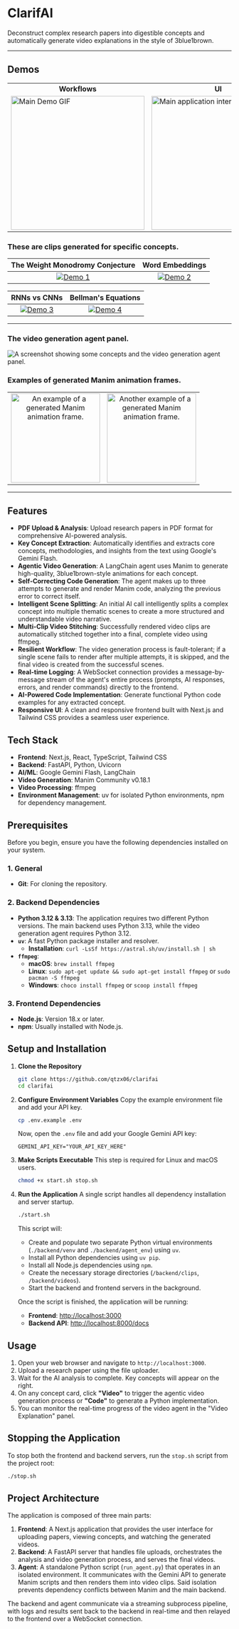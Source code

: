 # ClarifAI

Deconstruct complex research papers into digestible concepts and automatically generate video explanations in the style of 3blue1brown. 

---

## Demos

<table>
  <tr>
    <td align="center"><b>Workflows</b></td>
    <td align="center"><b>UI</b></td>
  </tr>
  <tr>
    <td>
      <a href="media/demo.mp4">
        <img src="media/demo.gif" alt="Main Demo GIF" height="300">
      </a>
    </td>
    <td>
      <a href="media/landing2.png">
        <img src="media/landing1.png" alt="Main application interface" height="300">
      </a>
    </td>
  </tr>
</table>

### These are clips generated for specific concepts.

| The Weight Monodromy Conjecture | Word Embeddings |
| :---: | :---: |
| <a href="media/demo1.mp4"><img src="media/demo1.gif" alt="Demo 1"></a> | <a href="media/demo2.mp4"><img src="media/demo2.gif" alt="Demo 2"></a> |

| RNNs vs CNNs | Bellman's Equations |
| :---: | :---: |
| <a href="media/demo3.mp4"><img src="media/demo3.gif" alt="Demo 3"></a> | <a href="media/demo4.mp4"><img src="media/demo4.gif" alt="Demo 4"></a> |

---

### The video generation agent panel.

![A screenshot showing some concepts and the video generation agent panel.](media/landing2.png)

### Examples of generated Manim animation frames.

<div align="center">
<table>
  <tr>
    <td align="center">
      <img src="media/image1.png" alt="An example of a generated Manim animation frame." height="200">
    </td>
    <td align="center">
      <img src="media/image2.png" alt="Another example of a generated Manim animation frame." height="200">
    </td>
  </tr>
</table>
</div>

---

## Features
- **PDF Upload & Analysis**: Upload research papers in PDF format for comprehensive AI-powered analysis.
- **Key Concept Extraction**: Automatically identifies and extracts core concepts, methodologies, and insights from the text using Google's Gemini Flash.
- **Agentic Video Generation**: A LangChain agent uses Manim to generate high-quality, 3blue1brown-style animations for each concept.
- **Self-Correcting Code Generation**: The agent makes up to three attempts to generate and render Manim code, analyzing the previous error to correct itself.
- **Intelligent Scene Splitting**: An initial AI call intelligently splits a complex concept into multiple thematic scenes to create a more structured and understandable video narrative.
- **Multi-Clip Video Stitching**: Successfully rendered video clips are automatically stitched together into a final, complete video using ffmpeg.
- **Resilient Workflow**: The video generation process is fault-tolerant; if a single scene fails to render after multiple attempts, it is skipped, and the final video is created from the successful scenes.
- **Real-time Logging**: A WebSocket connection provides a message-by-message stream of the agent's entire process (prompts, AI responses, errors, and render commands) directly to the frontend.
- **AI-Powered Code Implementation**: Generate functional Python code examples for any extracted concept.
- **Responsive UI**: A clean and responsive frontend built with Next.js and Tailwind CSS provides a seamless user experience.

## Tech Stack
- **Frontend**: Next.js, React, TypeScript, Tailwind CSS
- **Backend**: FastAPI, Python, Uvicorn
- **AI/ML**: Google Gemini Flash, LangChain
- **Video Generation**: Manim Community v0.18.1
- **Video Processing**: ffmpeg
- **Environment Management**: uv for isolated Python environments, npm for dependency management.

## Prerequisites
Before you begin, ensure you have the following dependencies installed on your system.

### 1. General
- **Git**: For cloning the repository.
### 2. Backend Dependencies
- **Python 3.12 & 3.13**: The application requires two different Python versions. The main backend uses Python 3.13, while the video generation agent requires Python 3.12.
- **`uv`**: A fast Python package installer and resolver. 
  - **Installation**: `curl -LsSf https://astral.sh/uv/install.sh | sh`
- **`ffmpeg`**:
  - **macOS**: `brew install ffmpeg`
  - **Linux**: `sudo apt-get update && sudo apt-get install ffmpeg` or `sudo pacman -S ffmpeg`
  - **Windows**: `choco install ffmpeg` or `scoop install ffmpeg`
### 3. Frontend Dependencies
- **Node.js**: Version 18.x or later.
- **npm**: Usually installed with Node.js.

## Setup and Installation
1.  **Clone the Repository**
    ```bash
    git clone https://github.com/qtzx06/clarifai
    cd clarifai
    ```

2.  **Configure Environment Variables**
    Copy the example environment file and add your API key.
    ```bash
    cp .env.example .env
    ```
    Now, open the `.env` file and add your Google Gemini API key:
    ```
    GEMINI_API_KEY="YOUR_API_KEY_HERE"
    ```

3.  **Make Scripts Executable**
    This step is required for Linux and macOS users.
    ```bash
    chmod +x start.sh stop.sh
    ```

4.  **Run the Application**
    A single script handles all dependency installation and server startup.
    ```bash
    ./start.sh
    ```
    This script will:
    - Create and populate two separate Python virtual environments (`./backend/venv` and `./backend/agent_env`) using `uv`.
    - Install all Python dependencies using `uv pip`.
    - Install all Node.js dependencies using `npm`.
    - Create the necessary storage directories (`/backend/clips`, `/backend/videos`).
    - Start the backend and frontend servers in the background.

    Once the script is finished, the application will be running:
    - **Frontend**: [http://localhost:3000](http://localhost:3000)
    - **Backend API**: [http://localhost:8000/docs](http://localhost:8000/docs)

## Usage
1.  Open your web browser and navigate to `http://localhost:3000`.
2.  Upload a research paper using the file uploader.
3.  Wait for the AI analysis to complete. Key concepts will appear on the right.
4.  On any concept card, click **"Video"** to trigger the agentic video generation process or **"Code"** to generate a Python implementation.
5.  You can monitor the real-time progress of the video agent in the "Video Explanation" panel.

## Stopping the Application
To stop both the frontend and backend servers, run the `stop.sh` script from the project root:
```bash
./stop.sh
```

## Project Architecture
The application is composed of three main parts:

1.  **Frontend**: A Next.js application that provides the user interface for uploading papers, viewing concepts, and watching the generated videos.
2.  **Backend**: A FastAPI server that handles file uploads, orchestrates the analysis and video generation process, and serves the final videos.
3.  **Agent**: A standalone Python script (`run_agent.py`) that operates in an isolated environment. It communicates with the Gemini API to generate Manim scripts and then renders them into video clips. Said isolation prevents dependency conflicts between Manim and the main backend.

The backend and agent communicate via a streaming subprocess pipeline, with logs and results sent back to the backend in real-time and then relayed to the frontend over a WebSocket connection.
